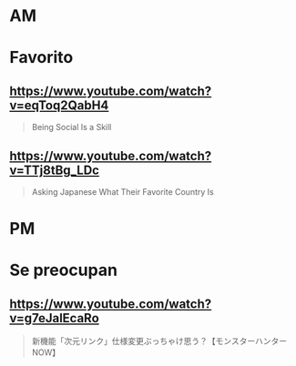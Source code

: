 # AM
# Favorito

## https://www.youtube.com/watch?v=eqToq2QabH4

> Being Social Is a Skill

## https://www.youtube.com/watch?v=TTj8tBg_LDc

>  Asking Japanese What Their Favorite Country Is 

# PM
# Se preocupan

## https://www.youtube.com/watch?v=g7eJalEcaRo

> 新機能「次元リンク」仕様変更ぶっちゃけ思う？【モンスターハンターNOW】 
